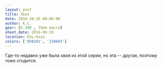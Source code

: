```yaml
---
layout: post
title: Хвоя
date: 2016-10-26 00:00:00
author: К.С.
gear: [E-300 , 35mm macro]
shoot_date: 2016-09-19
location: Ёль-база
colors: ['050201', '150803']
---
```


Где-то недавно уже была хвоя из этой серии, но эта -- другая, поэтому тоже сгодится.
